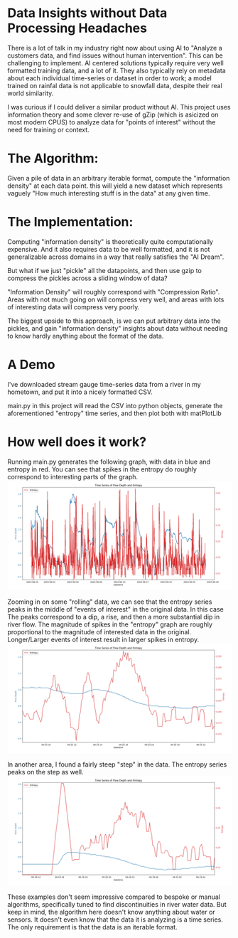 # Data Insights without Data Processing Headaches

There is a lot of talk in my industry right now about using AI to "Analyze a customers data, and find issues without human intervention".  This can be challenging to implement.  AI centered solutions typically require very well formatted training data, and a lot of it.  They also typically rely on metadata about each individual time-series or dataset in order to work;  a model trained on rainfal data is not applicable to snowfall data, despite their real world similarity.

I was curious if I could deliver a similar product without AI.  This project uses information theory and some clever re-use of gZip (which is asicized on most modern CPUS) to analyze data for "points of interest" without the need for training or context.

# The Algorithm:

Given a pile of data in an arbitrary iterable format, compute the "information density" at each data point.  this will yield a new dataset which represents vaguely "How much interesting stuff is in the data" at any given time.

# The Implementation:

Computing "information density" is theoretically quite computationally expensive.  And it also requires data to be well formatted, and it is not generalizable across domains in a way that really satisfies the "AI Dream".

But what if we just "pickle" all the datapoints, and then use gzip to compress the pickles across a sliding window of data?

"Information Density" will roughly correspond with "Compression Ratio".  Areas with not much going on will compress very well, and areas with lots of interesting data will compress very poorly.

The biggest upside to this approach, is we can put arbitrary data into the pickles, and gain "information density" insights about data without needing to know hardly anything about the format of the data.

# A Demo

I've downloaded stream gauge time-series data from a river in my hometown, and put it into a nicely formatted CSV.

main.py in this project will read the CSV into python objects, generate the aforementioned "entropy" time series, and then plot both with matPlotLib

# How well does it work?

Running main.py generates the following graph, with data in blue and entropy in red.  You can see that spikes in the entropy do roughly correspond to interesting parts of the graph.
![the full graph generated](readme_assets/full_graph.png)


Zooming in on some "rolling" data, we can see that the entropy series peaks in the middle of "events of interest" in the original data.  In this case The peaks correspond to a dip, a rise, and then a more substantial dip in river flow.  The magnitude of spikes in the "entropy" graph are roughly proportional to the magnitude of interested data in the original.  Longer/Larger events of interest result in larger spikes in entropy.
![some 'Rolling' data in the graph](readme_assets/several_points_of_interest.png)


In another area, I found a fairly steep "step" in the data.  The entropy series peaks on the step as well.
![a 'Step' in the graph](readme_assets/step_decay.png)

These examples don't seem impressive compared to bespoke or manual algorithms, specifically tuned to find discontinuities in river water data.  But keep in mind, the algorithm here doesn't know anything about water or sensors.  It doesn't even know that the data it is analyzing is a time series.  The only requirement is that the data is an iterable format.
